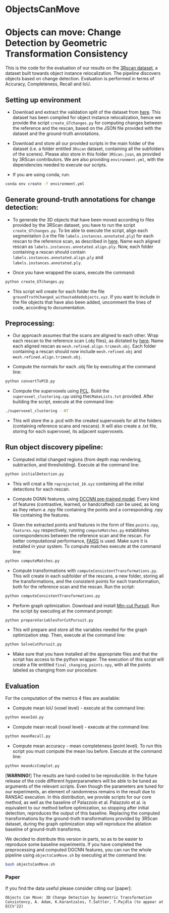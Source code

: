 # ObjectsCanMove
# Objects can move: Change Detection by Geometric Transformation Consistency

This is the code for the evaluation of our results on the [3Rscan dataset](https://arxiv.org/pdf/1908.06109.pdf), a dataset built towards object instance relocalization. The pipeline discovers objects based on change detection. Evaluation is performed in terms of Accuracy, Completeness, Recall and IoU.


## Setting up environment
* Download and extract the validation split of the dataset from [here](https://waldjohannau.github.io/RIO/). This dataset has been compiled for object instance relocalization, hence we provide the script `create_GTchanges.py` for computing changes between the reference and the rescan, based on the JSON file provided with the dataset and the ground-truth annotations.

* Download and store all our provided scripts in the main folder of the dataset (i.e. a folder entitled `3Rscan` dataset, containing all the subfolders of the scenes). Please also store in this folder `3RScan.json`, as provided by 3RScan contributors. We are also providing `environment.yml`, with the dependencies needed to execute our scripts.

* If you are using conda, run:
``` bash
conda env create -f environment.yml
```

## Generate ground-truth annotations for change detection:

* To generate the 3D objects that have been moved according to files provided by the 3RScan dataset, you have to run the script `create_GTchanges.py`. To be able to execute the script, align each segmentation (i.e the file `labels.instances.annotated.ply`) for each rescan to the reference scan, as described in [here](https://waldjohannau.github.io/RIO/). Name each aligned rescan as `labels.instances.annotated.align.ply`. Now, each folder containing a rescan should contain `labels.instances.annotated.align.ply` and `labels.instances.annotated.ply`.

* Once you have wrapped the scans, execute the command:
```bash
python create_GTchanges.py
```

* This script  will create for each folder the file `groundTruthChanged_withoutaddedobjects.xyz`. If you want to include in the file objects that have also been added, uncomment the lines of code, according to documentation.

## Preprocessing:


* Our approach assumes that the scans are aligned to each other. Wrap each rescan to the reference scan (.obj files), as dictated by [here](https://waldjohannau.github.io/RIO/). Name each aligned rescan as `mesh.refined.align.trimesh.obj`. Each folder containing a rescan should now include `mesh.refined.obj` and `mesh.refined.align.trimesh.obj`.


* Compute the normals for each .obj file by executing at the command line:
```bash
python convertToPCD.py
```

* Compute the supervoxels using [PCL](https://pointclouds.org/documentation/tutorials/supervoxel_clustering.html). Build the `supervoxel_clustering.cpp` using the`CMakeLists.txt` provided. After building the script, execute at the command line:
```bash
./supervoxel_clustering --NT
```

 * This will store the a .pcd with the created supervoxels for all the folders (containing reference scans and rescans). It will also create a .txt file, storing for each supervoxel, its adjacent supervoxels.


## Run object discovery pipeline:

* Computed initial changed regions (from depth map rendering, subtraction, and thresholding). Execute at the command line:
```bash
python initialDetection.py
```
* This will creat a file `reprojected_10.xyz`  containing all the initial detections for each rescan.


* Compute DGNN features, using [DCCNN pre-trained model]( https://github.com/AnTao97/dgcnn.pytorch).  Every kind of features (contrastive, learned, or handcrafted) can be used, as long as they return a .npy file containing the points and a corresponding .npy file containing the features.



* Given the extracted points and features in the form of files `points.npy`, `features.npy` respectively, running `computeMatches.py` establishes correspondences between the reference scan and the rescan. For better computational performance, [FAISS](https://github.com/facebookresearch/faiss) is used. Make sure it is installed in your system. To compute matches execute at the command line:
```bash
python computeMatches.py
```
* Compute transformations with `computeConsistentTransformations.py`. This will create in each subfolder of the rescans, a new folder, storing all the transformations, and the consistent points for each transformation, both for the reference scan and the rescan. Run the script:
 ```bash
 python computeConsistentTransformations.py
```

* Perform graph optimization.  Download and install [Min-cut Pursuit](https://gitlab.com/1a7r0ch3/parallel-cut-pursuit).
Run the script by executing at the command prompt:
 ```bash
python prepareVariablesForCutPursuit.py
```
* This will prepare and store all the variables needed for the graph optimization step. Then, execute at the command line:
```bash
python SolveCutPursuit.py
```
* Make sure that you have installed all the appropriate files and that the script has access to the python wrapper. The execution of this script will create a file entitled `final_changing_points.npy`, with all the points labeled as changing from our procedure.

## Evaluation

For the computation of the metrics 4 files are available:
*  Compute mean IoU (voxel level) - execute at the command line:
 ```bash
python meanIoU.py
```
*  Compute mean recall (voxel level) - execute at the command line:
```bash
python meanRecall.py
```
*  Compute mean accuracy -  mean completeness (point level). To run this script you must compute the mean Iou before. Execute at the command line:
```bash
python meanAccComplet.py
```

[**WARNING!**] The results are hard-coded to be reproducible. In the future release of the code different hyperparameters will be able to be tuned as arguments of the relevant scripts. Even though the parameters are tuned for our experiments,  an element of randomness remains in the result due to RANSAC execution.
In this distribution, we provide scripts for our core method, as well as the baseline of Palazzolo et al. Palazzolo et al. is equivalent to our method before optimization, so stopping after initial detection, reproduces the output of this baseline. Replacing the computed transformations by the ground-truth transformations provided by 3RScan dataset, during the graph optimization step will reproduce the ablation baseline of ground-truth transforms. 

We decided to distribute this version in parts, so as to be easier to reproduce some baseline experiments. If you have completed the preprocessing and computed DGCNN features, you can run the whole pipeline using `objectsCanMove.sh` by executing at the command line:
 ```bash
bash objectsCanMove.sh
```


### Paper
If you find the data useful please consider citing our [paper]:

```
Objects Can Move: 3D Change Detection by Geometric Transformation Consistency, A. Adam, K.Karantzalos, T.Sattler, T.Pajdla (to appear at ECCV'22)
```
